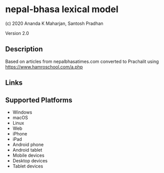 nepal-bhasa lexical model
===================

(c) 2020 Ananda K Maharjan, Santosh Pradhan

Version 2.0

Description
-----------

Based on articles from nepalbhasatimes.com converted to Prachalit using https://www.hamroschool.com/a.php

Links
-----

Supported Platforms
-------------------
 * Windows
 * macOS
 * Linux
 * Web
 * iPhone
 * iPad
 * Android phone
 * Android tablet
 * Mobile devices
 * Desktop devices
 * Tablet devices

